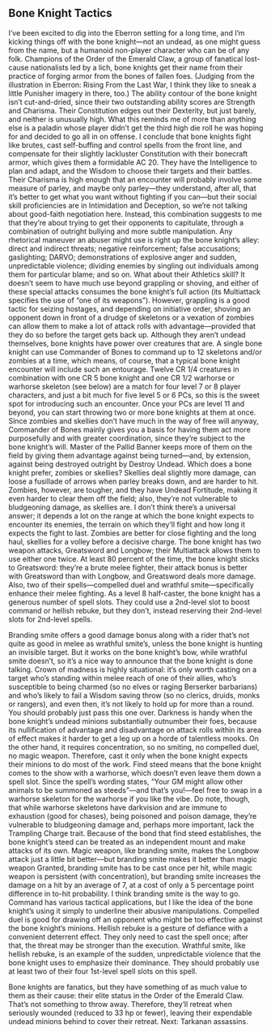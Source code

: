 ## Bone Knight Tactics

I’ve been excited to dig into the Eberron setting for a long time, and I’m kicking things off with the bone knight—not an undead, as one might guess from the name, but a humanoid non-player character who can be of any folk. Champions of the Order of the Emerald Claw, a group of fanatical lost-cause nationalists led by a lich, bone knights get their name from their practice of forging armor from the bones of fallen foes. (Judging from the illustration in Eberron: Rising From the Last War, I think they like to sneak a little Punisher imagery in there, too.)
The ability contour of the bone knight isn’t cut-and-dried, since their two outstanding ability scores are Strength and Charisma. Their Constitution edges out their Dexterity, but just barely, and neither is unusually high. What this reminds me of more than anything else is a paladin whose player didn’t get the third high die roll he was hoping for and decided to go all in on offense. I conclude that bone knights fight like brutes, cast self-buffing and control spells from the front line, and compensate for their slightly lackluster Constitution with their bonecraft armor, which gives them a formidable AC 20. They have the Intelligence to plan and adapt, and the Wisdom to choose their targets and their battles.
Their Charisma is high enough that an encounter will probably involve some measure of parley, and maybe only parley—they understand, after all, that it’s better to get what you want without fighting if you can—but their social skill proficiencies are in Intimidation and Deception, so we’re not talking about good-faith negotiation here. Instead, this combination suggests to me that they’re about trying to get their opponents to capitulate, through a combination of outright bullying and more subtle manipulation. Any rhetorical maneuver an abuser might use is right up the bone knight’s alley: direct and indirect threats; negative reinforcement; false accusations; gaslighting; DARVO; demonstrations of explosive anger and sudden, unpredictable violence; dividing enemies by singling out individuals among them for particular blame; and so on.
What about their Athletics skill? It doesn’t seem to have much use beyond grappling or shoving, and either of these special attacks consumes the bone knight’s full action (its Multiattack specifies the use of “one of its weapons”). However, grappling is a good tactic for seizing hostages, and depending on initiative order, shoving an opponent down in front of a drudge of skeletons or a vexation of zombies can allow them to make a lot of attack rolls with advantage—provided that they do so before the target gets back up.
Although they aren’t undead themselves, bone knights have power over creatures that are. A single bone knight can use Commander of Bones to command up to 12 skeletons and/or zombies at a time, which means, of course, that a typical bone knight encounter will include such an entourage. Twelve CR 1/4 creatures in combination with one CR 5 bone knight and one CR 1/2 warhorse or warhorse skeleton (see below) are a match for four level 7 or 8 player characters, and just a bit much for five level 5 or 6 PCs, so this is the sweet spot for introducing such an encounter. Once your PCs are level 11 and beyond, you can start throwing two or more bone knights at them at once.
Since zombies and skellies don’t have much in the way of free will anyway, Commander of Bones mainly gives you a basis for having them act more purposefully and with greater coordination, since they’re subject to the bone knight’s will. Master of the Pallid Banner keeps more of them on the field by giving them advantage against being turned—and, by extension, against being destroyed outright by Destroy Undead.
Which does a bone knight prefer, zombies or skellies? Skellies deal slightly more damage, can loose a fusillade of arrows when parley breaks down, and are harder to hit. Zombies, however, are tougher, and they have Undead Fortitude, making it even harder to clear them off the field; also, they’re not vulnerable to bludgeoning damage, as skellies are. I don’t think there’s a universal answer; it depends a lot on the range at which the bone knight expects to encounter its enemies, the terrain on which they’ll fight and how long it expects the fight to last. Zombies are better for close fighting and the long haul, skellies for a volley before a decisive charge.
The bone knight has two weapon attacks, Greatsword and Longbow; their Multiattack allows them to use either one twice. At least 80 percent of the time, the bone knight sticks to Greatsword: they’re a brute melee fighter, their attack bonus is better with Greatsword than with Longbow, and Greatsword deals more damage. Also, two of their spells—compelled duel and wrathful smite—specifically enhance their melee fighting.
As a level 8 half-caster, the bone knight has a generous number of spell slots. They could use a 2nd-level slot to boost command or hellish rebuke, but they don’t, instead reserving their 2nd-level slots for 2nd-level spells.

Branding smite offers a good damage bonus along with a rider that’s not quite as good in melee as wrathful smite’s, unless the bone knight is hunting an invisible target. But it works on the bone knight’s bow, while wrathful smite doesn’t, so it’s a nice way to announce that the bone knight is done talking.
Crown of madness is highly situational: it’s only worth casting on a target who’s standing within melee reach of one of their allies, who’s susceptible to being charmed (so no elves or raging Berserker barbarians) and who’s likely to fail a Wisdom saving throw (so no clerics, druids, monks or rangers), and even then, it’s not likely to hold up for more than a round. You should probably just pass this one over.
Darkness is handy when the bone knight’s undead minions substantially outnumber their foes, because its nullification of advantage and disadvantage on attack rolls within its area of effect makes it harder to get a leg up on a horde of talentless mooks. On the other hand, it requires concentration, so no smiting, no compelled duel, no magic weapon. Therefore, cast it only when the bone knight expects their minions to do most of the work.
Find steed means that the bone knight comes to the show with a warhorse, which doesn’t even leave them down a spell slot. Since the spell’s wording states, “Your GM might allow other animals to be summoned as steeds”—and that’s you!—feel free to swap in a warhorse skeleton for the warhorse if you like the vibe. Do note, though, that while warhorse skeletons have darkvision and are immune to exhaustion (good for chases), being poisoned and poison damage, they’re vulnerable to bludgeoning damage and, perhaps more important, lack the Trampling Charge trait. Because of the bond that find steed establishes, the bone knight’s steed can be treated as an independent mount and make attacks of its own.
Magic weapon, like branding smite, makes the Longbow attack just a little bit better—but branding smite makes it better than magic weapon Granted, branding smite has to be cast once per hit, while magic weapon is persistent (with concentration), but branding smite increases the damage on a hit by an average of 7, at a cost of only a 5 percentage point difference in to-hit probability. I think branding smite is the way to go.
Command has various tactical applications, but I like the idea of the bone knight’s using it simply to underline their abusive manipulations.
Compelled duel is good for drawing off an opponent who might be too effective against the bone knight’s minions.
Hellish rebuke is a gesture of defiance with a convenient deterrent effect. They only need to cast the spell once; after that, the threat may be stronger than the execution.
Wrathful smite, like hellish rebuke, is an example of the sudden, unpredictable violence that the bone knight uses to emphasize their dominance. They should probably use at least two of their four 1st-level spell slots on this spell.

Bone knights are fanatics, but they have something of as much value to them as their cause: their elite status in the Order of the Emerald Claw. That’s not something to throw away. Therefore, they’ll retreat when seriously wounded (reduced to 33 hp or fewer), leaving their expendable undead minions behind to cover their retreat.
Next: Tarkanan assassins.
